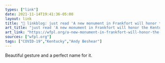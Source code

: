 ```yaml
---
types: ["link"]
date: 2021-11-14T19:41:36-05:00
layout: link
title: "🔗 linkblog: just read 'A new monument in Frankfort will honor the Kentuckians who died from COVID-19 – 89.3 WFPL News Louisville'"
art_title: "just read 'A new monument in Frankfort will honor the Kentuckians who died from COVID-19 – 89.3 WFPL News Louisville"
art_link: "https://wfpl.org/a-new-monument-in-frankfort-will-honor-the-kentuckians-who-died-from-covid-19/"
sources: ["wfpl.org"]
tags: ["COVID-19","Kentucky","Andy Beshear"]
---
```

Beautiful gesture and a perfect name for it.
